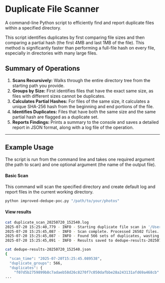 # Duplicate File Scanner

A command-line Python script to efficiently find and report duplicate files within a specified directory.

This script identifies duplicates by first comparing file sizes and then comparing a partial hash (the first 4MB and last 1MB of the file). This method is significantly faster than performing a full-file hash on every file, especially in directories with many large files.

## Summary of Operations

1.  **Scans Recursively:** Walks through the entire directory tree from the starting path you provide.
2.  **Groups by Size:** First identifies files that have the exact same size, as files with different sizes cannot be duplicates.
3.  **Calculates Partial Hashes:** For files of the same size, it calculates a unique SHA-256 hash from the beginning and end portions of the file.
4.  **Identifies Duplicates:** Files that have both the same size and the same partial hash are flagged as a duplicate set.
5.  **Reports Findings:** Prints a summary to the console and saves a detailed report in JSON format, along with a log file of the operation.

---

## Example Usage

The script is run from the command line and takes one required argument (the path to scan) and one optional argument (the name of the output file).

#### Basic Scan
This command will scan the specified directory and create default log and report files in the current working directory.

```bash
python improved-dedupe-poc.py "/path/to/your/photos"
```

#### View results
```bash
cat duplicate_scan_20250720_152540.log
2025-07-20 15:25:40,779 - INFO - Starting duplicate file scan in '/Users/p/Downloads'
2025-07-20 15:25:45,087 - INFO - Scan complete. Processed 26502 files.
2025-07-20 15:25:45,087 - INFO - Found 566 sets of duplicates, wasting 0.03 GB.
2025-07-20 15:25:45,091 - INFO - Results saved to dedupe-results-20250720_152540.json
```
```bash
cat dedupe-results-20250720_152540.json
{
  "scan_time": "2025-07-20T15:25:45.089538",
  "duplicate_groups": 566,
  "duplicates": {
    "f07d5b2759899b8c7adaeb58d26c8270f7c050dafbbe28a243131afd69a468cb": [
...
```